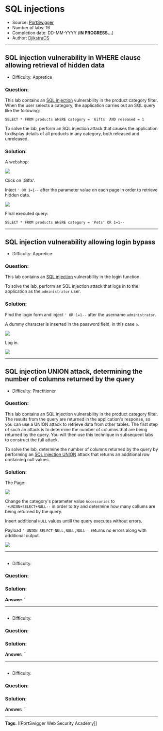 # SQL injections
* Source: [PortSwigger](https://portswigger.net)
* Number of labs: 16
* Completion date:  DD-MM-YYYY (**IN PROGRESS...**)
* Author: [DjikstraCS](https://github.com/DjikstraCS)

---
## SQL injection vulnerability in WHERE clause allowing retrieval of hidden data
* Difficulty: Appretice

### Question:
 This lab contains an [SQL injection](https://portswigger.net/web-security/sql-injection) vulnerability in the product category filter. When the user selects a category, the application carries out an SQL query like the following:
 
```
SELECT * FROM products WHERE category = 'Gifts' AND released = 1
```

To solve the lab, perform an SQL injection attack that causes the application to display details of all products in any category, both released and unreleased. 

### Solution:
A webshop:

![](./attachments/Pasted%20image%2020220807102652.png)

Click on 'Gifts'.

Inject `' OR 1=1--` after the parameter value on each page in order to retrieve hidden data.

![](./attachments/Pasted%20image%2020220807102752.png)

Final executed query:

```
SELECT * FROM products WHERE category = 'Pets' OR 1=1--
```

---
## SQL injection vulnerability allowing login bypass
* Difficulty: Appretice

### Question:
This lab contains an [SQL injection](https://portswigger.net/web-security/sql-injection) vulnerability in the login function.

To solve the lab, perform an SQL injection attack that logs in to the application as the `administrator` user. 

### Solution:

Find the login form and inject `' OR 1=1--` after the username `administrator`.

A dummy character is inserted in the password field, in this case `a`.

![](./attachments/Pasted%20image%2020220807103809.png)

Log in.

![](./attachments/Pasted%20image%2020220807104200.png)

---
## SQL injection UNION attack, determining the number of columns returned by the query
* Difficulty: Practitioner

### Question:
 This lab contains an SQL injection vulnerability in the product category filter. The results from the query are returned in the application's response, so you can use a UNION attack to retrieve data from other tables. The first step of such an attack is to determine the number of columns that are being returned by the query. You will then use this technique in subsequent labs to construct the full attack.

To solve the lab, determine the number of columns returned by the query by performing an [SQL injection UNION](https://portswigger.net/web-security/sql-injection/union-attacks) attack that returns an additional row containing null values. 

### Solution:
The Page:

![](./attachments/Pasted%20image%2020220807110244.png)

Change the category's parameter value `Accessories` to `'+UNION+SELECT+NULL--` in order to try and determine how many collums are being returned by the query.

Insert additional `NULL` values untill the query executes without errors.

Payload `' UNION SELECT NULL,NULL,NULL--` returns no errors along with additional output.

![](./attachments/Pasted%20image%2020220807111010.png)

---
## 
* Difficulty: 

### Question:

### Solution:

**Answer:** ``

---
## 
* Difficulty: 

### Question:

### Solution:

**Answer:** ``

---
## 
* Difficulty: 

### Question:

### Solution:

**Answer:** ``

---
**Tags:** [[PortSwigger Web Security Academy]]